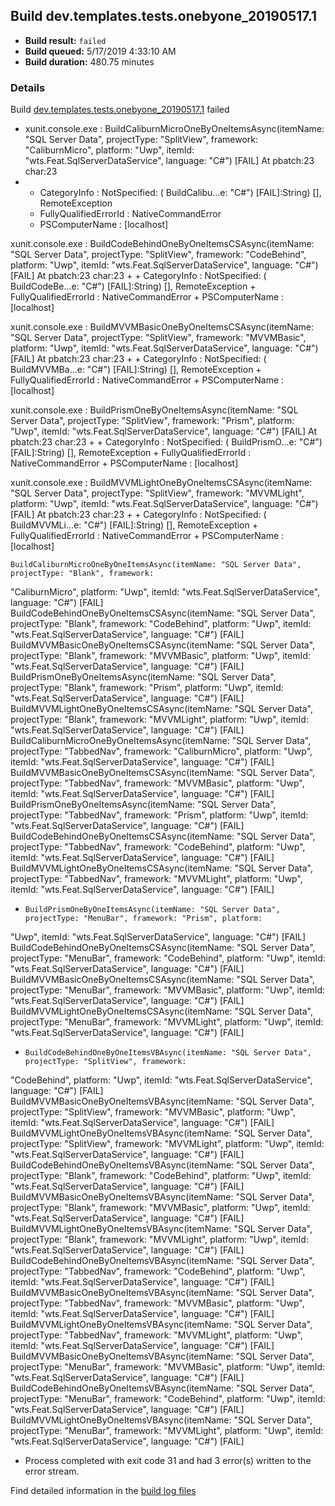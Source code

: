 ## Build dev.templates.tests.onebyone_20190517.1
- **Build result:** `failed`
- **Build queued:** 5/17/2019 4:33:10 AM
- **Build duration:** 480.75 minutes
### Details
Build [dev.templates.tests.onebyone_20190517.1](https://winappstudio.visualstudio.com/web/build.aspx?pcguid=a4ef43be-68ce-4195-a619-079b4d9834c2&builduri=vstfs%3a%2f%2f%2fBuild%2fBuild%2f27978) failed

+ xunit.console.exe :     BuildCaliburnMicroOneByOneItemsAsync(itemName: "SQL Server Data", projectType: "SplitView", 
framework: "CaliburnMicro", platform: "Uwp", itemId: "wts.Feat.SqlServerDataService", language: "C#") [FAIL]
At pbatch:23 char:23
+ 
    + CategoryInfo          : NotSpecified: (    BuildCalibu...e: "C#") [FAIL]:String) [], RemoteException
    + FullyQualifiedErrorId : NativeCommandError
    + PSComputerName        : [localhost]
 
xunit.console.exe :     BuildCodeBehindOneByOneItemsCSAsync(itemName: "SQL Server Data", projectType: "SplitView", 
framework: "CodeBehind", platform: "Uwp", itemId: "wts.Feat.SqlServerDataService", language: "C#") [FAIL]
At pbatch:23 char:23
+ 
    + CategoryInfo          : NotSpecified: (    BuildCodeBe...e: "C#") [FAIL]:String) [], RemoteException
    + FullyQualifiedErrorId : NativeCommandError
    + PSComputerName        : [localhost]
 
xunit.console.exe :     BuildMVVMBasicOneByOneItemsCSAsync(itemName: "SQL Server Data", projectType: "SplitView", 
framework: "MVVMBasic", platform: "Uwp", itemId: "wts.Feat.SqlServerDataService", language: "C#") [FAIL]
At pbatch:23 char:23
+ 
    + CategoryInfo          : NotSpecified: (    BuildMVVMBa...e: "C#") [FAIL]:String) [], RemoteException
    + FullyQualifiedErrorId : NativeCommandError
    + PSComputerName        : [localhost]
 
xunit.console.exe :     BuildPrismOneByOneItemsAsync(itemName: "SQL Server Data", projectType: "SplitView", framework: 
"Prism", platform: "Uwp", itemId: "wts.Feat.SqlServerDataService", language: "C#") [FAIL]
At pbatch:23 char:23
+ 
    + CategoryInfo          : NotSpecified: (    BuildPrismO...e: "C#") [FAIL]:String) [], RemoteException
    + FullyQualifiedErrorId : NativeCommandError
    + PSComputerName        : [localhost]
 
xunit.console.exe :     BuildMVVMLightOneByOneItemsCSAsync(itemName: "SQL Server Data", projectType: "SplitView", 
framework: "MVVMLight", platform: "Uwp", itemId: "wts.Feat.SqlServerDataService", language: "C#") [FAIL]
At pbatch:23 char:23
+ 
    + CategoryInfo          : NotSpecified: (    BuildMVVMLi...e: "C#") [FAIL]:String) [], RemoteException
    + FullyQualifiedErrorId : NativeCommandError
    + PSComputerName        : [localhost]
 
    BuildCaliburnMicroOneByOneItemsAsync(itemName: "SQL Server Data", projectType: "Blank", framework: 
"CaliburnMicro", platform: "Uwp", itemId: "wts.Feat.SqlServerDataService", language: "C#") [FAIL]
    BuildCodeBehindOneByOneItemsCSAsync(itemName: "SQL Server Data", projectType: "Blank", framework: "CodeBehind", 
platform: "Uwp", itemId: "wts.Feat.SqlServerDataService", language: "C#") [FAIL]
    BuildMVVMBasicOneByOneItemsCSAsync(itemName: "SQL Server Data", projectType: "Blank", framework: "MVVMBasic", 
platform: "Uwp", itemId: "wts.Feat.SqlServerDataService", language: "C#") [FAIL]
    BuildPrismOneByOneItemsAsync(itemName: "SQL Server Data", projectType: "Blank", framework: "Prism", platform: 
"Uwp", itemId: "wts.Feat.SqlServerDataService", language: "C#") [FAIL]
    BuildMVVMLightOneByOneItemsCSAsync(itemName: "SQL Server Data", projectType: "Blank", framework: "MVVMLight", 
platform: "Uwp", itemId: "wts.Feat.SqlServerDataService", language: "C#") [FAIL]
    BuildCaliburnMicroOneByOneItemsAsync(itemName: "SQL Server Data", projectType: "TabbedNav", framework: 
"CaliburnMicro", platform: "Uwp", itemId: "wts.Feat.SqlServerDataService", language: "C#") [FAIL]
    BuildMVVMBasicOneByOneItemsCSAsync(itemName: "SQL Server Data", projectType: "TabbedNav", framework: "MVVMBasic", 
platform: "Uwp", itemId: "wts.Feat.SqlServerDataService", language: "C#") [FAIL]
    BuildPrismOneByOneItemsAsync(itemName: "SQL Server Data", projectType: "TabbedNav", framework: "Prism", platform: 
"Uwp", itemId: "wts.Feat.SqlServerDataService", language: "C#") [FAIL]
    BuildCodeBehindOneByOneItemsCSAsync(itemName: "SQL Server Data", projectType: "TabbedNav", framework: 
"CodeBehind", platform: "Uwp", itemId: "wts.Feat.SqlServerDataService", language: "C#") [FAIL]
    BuildMVVMLightOneByOneItemsCSAsync(itemName: "SQL Server Data", projectType: "TabbedNav", framework: "MVVMLight", 
platform: "Uwp", itemId: "wts.Feat.SqlServerDataService", language: "C#") [FAIL]

+     BuildPrismOneByOneItemsAsync(itemName: "SQL Server Data", projectType: "MenuBar", framework: "Prism", platform: 
"Uwp", itemId: "wts.Feat.SqlServerDataService", language: "C#") [FAIL]
    BuildCodeBehindOneByOneItemsCSAsync(itemName: "SQL Server Data", projectType: "MenuBar", framework: "CodeBehind", 
platform: "Uwp", itemId: "wts.Feat.SqlServerDataService", language: "C#") [FAIL]
    BuildMVVMBasicOneByOneItemsCSAsync(itemName: "SQL Server Data", projectType: "MenuBar", framework: "MVVMBasic", 
platform: "Uwp", itemId: "wts.Feat.SqlServerDataService", language: "C#") [FAIL]
    BuildMVVMLightOneByOneItemsCSAsync(itemName: "SQL Server Data", projectType: "MenuBar", framework: "MVVMLight", 
platform: "Uwp", itemId: "wts.Feat.SqlServerDataService", language: "C#") [FAIL]

+     BuildCodeBehindOneByOneItemsVBAsync(itemName: "SQL Server Data", projectType: "SplitView", framework: 
"CodeBehind", platform: "Uwp", itemId: "wts.Feat.SqlServerDataService", language: "C#") [FAIL]
    BuildMVVMBasicOneByOneItemsVBAsync(itemName: "SQL Server Data", projectType: "SplitView", framework: "MVVMBasic", 
platform: "Uwp", itemId: "wts.Feat.SqlServerDataService", language: "C#") [FAIL]
    BuildMVVMLightOneByOneItemsVBAsync(itemName: "SQL Server Data", projectType: "SplitView", framework: "MVVMLight", 
platform: "Uwp", itemId: "wts.Feat.SqlServerDataService", language: "C#") [FAIL]
    BuildCodeBehindOneByOneItemsVBAsync(itemName: "SQL Server Data", projectType: "Blank", framework: "CodeBehind", 
platform: "Uwp", itemId: "wts.Feat.SqlServerDataService", language: "C#") [FAIL]
    BuildMVVMBasicOneByOneItemsVBAsync(itemName: "SQL Server Data", projectType: "Blank", framework: "MVVMBasic", 
platform: "Uwp", itemId: "wts.Feat.SqlServerDataService", language: "C#") [FAIL]
    BuildMVVMLightOneByOneItemsVBAsync(itemName: "SQL Server Data", projectType: "Blank", framework: "MVVMLight", 
platform: "Uwp", itemId: "wts.Feat.SqlServerDataService", language: "C#") [FAIL]
    BuildCodeBehindOneByOneItemsVBAsync(itemName: "SQL Server Data", projectType: "TabbedNav", framework: 
"CodeBehind", platform: "Uwp", itemId: "wts.Feat.SqlServerDataService", language: "C#") [FAIL]
    BuildMVVMBasicOneByOneItemsVBAsync(itemName: "SQL Server Data", projectType: "TabbedNav", framework: "MVVMBasic", 
platform: "Uwp", itemId: "wts.Feat.SqlServerDataService", language: "C#") [FAIL]
    BuildMVVMLightOneByOneItemsVBAsync(itemName: "SQL Server Data", projectType: "TabbedNav", framework: "MVVMLight", 
platform: "Uwp", itemId: "wts.Feat.SqlServerDataService", language: "C#") [FAIL]
    BuildMVVMBasicOneByOneItemsVBAsync(itemName: "SQL Server Data", projectType: "MenuBar", framework: "MVVMBasic", 
platform: "Uwp", itemId: "wts.Feat.SqlServerDataService", language: "C#") [FAIL]
    BuildCodeBehindOneByOneItemsVBAsync(itemName: "SQL Server Data", projectType: "MenuBar", framework: "CodeBehind", 
platform: "Uwp", itemId: "wts.Feat.SqlServerDataService", language: "C#") [FAIL]
    BuildMVVMLightOneByOneItemsVBAsync(itemName: "SQL Server Data", projectType: "MenuBar", framework: "MVVMLight", 
platform: "Uwp", itemId: "wts.Feat.SqlServerDataService", language: "C#") [FAIL]

+ Process completed with exit code 31 and had 3 error(s) written to the error stream.

Find detailed information in the [build log files](https://uwpctdiags.blob.core.windows.net/buildlogs/dev.templates.tests.onebyone_20190517.1_logs.zip)
